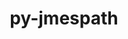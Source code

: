 ---
title: "py-jmespath"
layout: cache
categories: [package, develop]
meta: {"compilers": ["none"], "num_specs": 8, "num_specs_by_stack": {"hep": 8, "root": 8}, "oss": ["ubuntu22.04"], "platforms": ["linux"], "stacks": ["hep", "root"], "targets": ["x86_64_v3"], "versions": ["1.0.1"]}
spec_details: [{"compiler": "none", "hash": "44tbduwfkfbbihqi5al4kbao5c43nppl", "os": "ubuntu22.04", "platform": "linux", "size": "-", "stacks": ["hep", "root"], "target": "x86_64_v3", "variants": ["build_system=python_pip"], "versions": ["1.0.1"]}, {"compiler": "none", "hash": "bm63zr5zuoostmosjwuzgy7ru53ntnld", "os": "ubuntu22.04", "platform": "linux", "size": "-", "stacks": ["hep", "root"], "target": "x86_64_v3", "variants": ["build_system=python_pip"], "versions": ["1.0.1"]}, {"compiler": "none", "hash": "bmzqwpjam4mxv5x2konz5oqddn7evp65", "os": "ubuntu22.04", "platform": "linux", "size": "-", "stacks": ["hep", "root"], "target": "x86_64_v3", "variants": ["build_system=python_pip"], "versions": ["1.0.1"]}, {"compiler": "none", "hash": "itbzwgijuotpcnbqtporabid2sfu7qat", "os": "ubuntu22.04", "platform": "linux", "size": "-", "stacks": ["hep", "root"], "target": "x86_64_v3", "variants": ["build_system=python_pip"], "versions": ["1.0.1"]}, {"compiler": "none", "hash": "kd6ullrsetcivqku6dkbicsbhtypakh4", "os": "ubuntu22.04", "platform": "linux", "size": "-", "stacks": ["hep", "root"], "target": "x86_64_v3", "variants": ["build_system=python_pip"], "versions": ["1.0.1"]}, {"compiler": "none", "hash": "oaogrvtrqvgywlrel6b2k53zyuwnzklc", "os": "ubuntu22.04", "platform": "linux", "size": "-", "stacks": ["hep", "root"], "target": "x86_64_v3", "variants": ["build_system=python_pip"], "versions": ["1.0.1"]}, {"compiler": "none", "hash": "x5gdvudmdcc5y6jd56s5sdsi6o6swfzc", "os": "ubuntu22.04", "platform": "linux", "size": "-", "stacks": ["hep", "root"], "target": "x86_64_v3", "variants": ["build_system=python_pip"], "versions": ["1.0.1"]}, {"compiler": "none", "hash": "zgxlz4igyewctlx457g2efjjodjwfpz4", "os": "ubuntu22.04", "platform": "linux", "size": "-", "stacks": ["hep", "root"], "target": "x86_64_v3", "variants": ["build_system=python_pip"], "versions": ["1.0.1"]}]
---